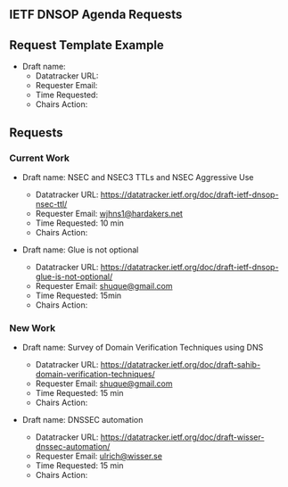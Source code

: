 ## IETF DNSOP Agenda Requests

## Request Template Example

*   Draft name:
    - Datatracker URL:
    - Requester Email:
    - Time Requested:
    - Chairs Action:

## Requests

### Current Work 

*   Draft name: NSEC and NSEC3 TTLs and NSEC Aggressive Use
    - Datatracker URL: https://datatracker.ietf.org/doc/draft-ietf-dnsop-nsec-ttl/
    - Requester Email: wjhns1@hardakers.net
    - Time Requested: 10 min
    - Chairs Action:


*   Draft name: Glue is not optional
    - Datatracker URL: https://datatracker.ietf.org/doc/draft-ietf-dnsop-glue-is-not-optional/
    - Requester Email: shuque@gmail.com 
    - Time Requested: 15min
    - Chairs Action:

### New Work

*   Draft name: Survey of Domain Verification Techniques using DNS
    - Datatracker URL: https://datatracker.ietf.org/doc/draft-sahib-domain-verification-techniques/
    - Requester Email: shuque@gmail.com
    - Time Requested: 15 min
    - Chairs Action:

*   Draft name: DNSSEC automation
    - Datatracker URL: https://datatracker.ietf.org/doc/draft-wisser-dnssec-automation/
    - Requester Email: ulrich@wisser.se
    - Time Requested: 15 min
    - Chairs Action:
